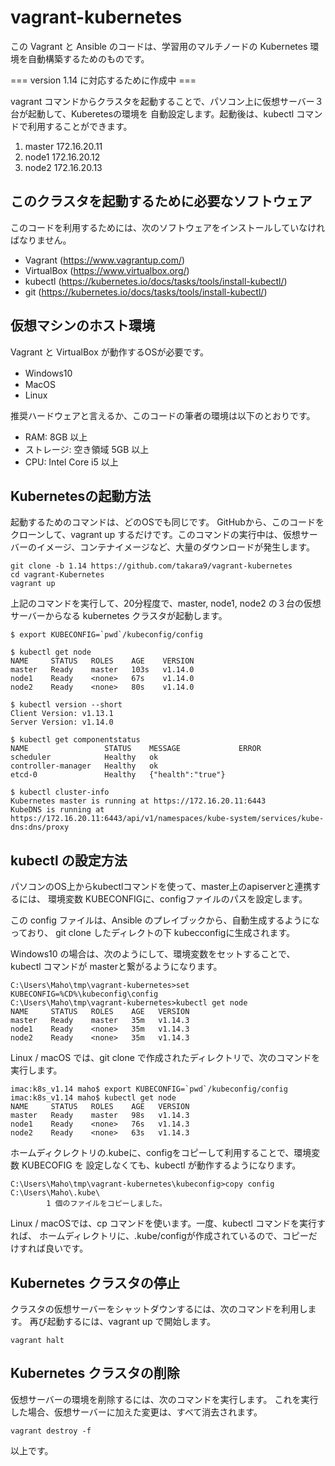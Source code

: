 # vagrant-kubernetes

この Vagrant と Ansible のコードは、学習用のマルチノードの Kubernetes 環境を自動構築するためのものです。


=== version 1.14 に対応するために作成中 ===


vagrant コマンドからクラスタを起動することで、パソコン上に仮想サーバー３台が起動して、Kuberetesの環境を
自動設定します。起動後は、kubectl コマンドで利用することができます。

1. master 172.16.20.11
1. node1  172.16.20.12
1. node2  172.16.20.13


## このクラスタを起動するために必要なソフトウェア

このコードを利用するためには、次のソフトウェアをインストールしていなければなりません。

* Vagrant (https://www.vagrantup.com/)
* VirtualBox (https://www.virtualbox.org/)
* kubectl (https://kubernetes.io/docs/tasks/tools/install-kubectl/)
* git (https://kubernetes.io/docs/tasks/tools/install-kubectl/)

## 仮想マシンのホスト環境

Vagrant と VirtualBox が動作するOSが必要です。

* Windows10　
* MacOS
* Linux

推奨ハードウェアと言えるか、このコードの筆者の環境は以下のとおりです。

* RAM: 8GB 以上
* ストレージ: 空き領域 5GB 以上
* CPU: Intel Core i5 以上


## Kubernetesの起動方法

起動するためのコマンドは、どのOSでも同じです。 GitHubから、このコードをクローンして、vagrant up するだけです。このコマンドの実行中は、仮想サーバーのイメージ、コンテナイメージなど、大量のダウンロードが発生します。



~~~
git clone -b 1.14 https://github.com/takara9/vagrant-kubernetes
cd vagrant-Kubernetes
vagrant up
~~~

上記のコマンドを実行して、20分程度で、master, node1, node2 の３台の仮想サーバーからなる kubernetes クラスタが起動します。

~~~
$ export KUBECONFIG=`pwd`/kubeconfig/config

$ kubectl get node
NAME     STATUS   ROLES    AGE    VERSION
master   Ready    master   103s   v1.14.0
node1    Ready    <none>   67s    v1.14.0
node2    Ready    <none>   80s    v1.14.0

$ kubectl version --short
Client Version: v1.13.1
Server Version: v1.14.0

$ kubectl get componentstatus
NAME                 STATUS    MESSAGE             ERROR
scheduler            Healthy   ok                  
controller-manager   Healthy   ok                  
etcd-0               Healthy   {"health":"true"}   

$ kubectl cluster-info
Kubernetes master is running at https://172.16.20.11:6443
KubeDNS is running at https://172.16.20.11:6443/api/v1/namespaces/kube-system/services/kube-dns:dns/proxy
~~~


## kubectl の設定方法

パソコンのOS上からkubectlコマンドを使って、master上のapiserverと連携するには、
環境変数 KUBECONFIGに、configファイルのパスを設定します。

この config ファイルは、Ansible のプレイブックから、自動生成するようになっており、
git clone したディレクトの下 kubecconfigに生成されます。

Windows10 の場合は、次のようにして、環境変数をセットすることで、kubectl コマンドが
masterと繋がるようになります。

~~~
C:\Users\Maho\tmp\vagrant-kubernetes>set KUBECONFIG=%CD%\kubeconfig\config
C:\Users\Maho\tmp\vagrant-kubernetes>kubectl get node
NAME     STATUS   ROLES    AGE   VERSION
master   Ready    master   35m   v1.14.3
node1    Ready    <none>   35m   v1.14.3
node2    Ready    <none>   35m   v1.14.3
~~~

Linux / macOS では、git clone で作成されたディレクトリで、次のコマンドを実行します。
~~~
imac:k8s_v1.14 maho$ export KUBECONFIG=`pwd`/kubeconfig/config
imac:k8s_v1.14 maho$ kubectl get node
NAME     STATUS   ROLES    AGE   VERSION
master   Ready    master   98s   v1.14.3
node1    Ready    <none>   76s   v1.14.3
node2    Ready    <none>   63s   v1.14.3
~~~

ホームディクレクトリの.kubeに、configをコピーして利用することで、環境変数 KUBECOFIG を
設定しなくても、kubectl が動作するようになります。

~~~
C:\Users\Maho\tmp\vagrant-kubernetes\kubeconfig>copy config C:\Users\Maho\.kube\
        1 個のファイルをコピーしました。
~~~

Linux / macOSでは、cp コマンドを使います。一度、kubectl コマンドを実行すれば、
ホームディレクトリに、.kube/configが作成されているので、コピーだけすれば良いです。



## Kubernetes クラスタの停止

クラスタの仮想サーバーをシャットダウンするには、次のコマンドを利用します。
再び起動するには、vagrant up で開始します。

~~~
vagrant halt
~~~


## Kubernetes クラスタの削除

仮想サーバーの環境を削除するには、次のコマンドを実行します。
これを実行した場合、仮想サーバーに加えた変更は、すべて消去されます。

~~~
vagrant destroy -f
~~~


以上です。
